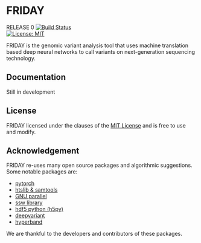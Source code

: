 # FRIDAY
RELEASE 0
[![Build Status](https://travis-ci.com/kishwarshafin/friday.svg?branch=friday_v0)](https://travis-ci.com/kishwarshafin/friday)<br/>
[![License: MIT](https://img.shields.io/badge/License-MIT-yellow.svg)](https://github.com/kishwarshafin/friday/blob/master/LICENSE)

FRIDAY is the genomic variant analysis tool that uses machine translation based deep neural networks to call variants on next-generation sequencing technology.

## Documentation
Still in development
## License
FRIDAY licensed under the clauses of the [MIT License](https://github.com/kishwarshafin/friday/blob/friday_v1/LICENSE) and is free to use and modify.

## Acknowledgement
FRIDAY re-uses many open source packages and algorithmic suggestions. Some notable packages are: </br>
* [pytorch](https://pytorch.org/)
* [htslib & samtools](http://www.htslib.org/)
* [GNU parallel](https://www.gnu.org/software/parallel/)
* [ssw library](https://github.com/mengyao/Complete-Striped-Smith-Waterman-Library)
* [hdf5 python (h5py)](https://www.h5py.org/)
* [deepvariant](https://github.com/google/deepvariant)
* [hyperband](https://github.com/zygmuntz/hyperband)

We are thankful to the developers and contributors of these packages.